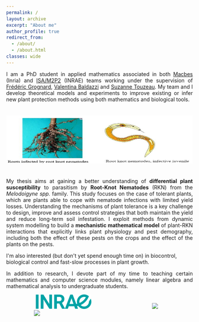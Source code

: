 ```yaml
---
permalink: /
layout: archive
excerpt: "About me"
author_profile: true
redirect_from: 
  - /about/
  - /about.html
classes: wide
---
```

<div align="justify">I am a PhD student in applied mathematics associated in both <a href="https://team.inria.fr/macbes/">Macbes</a> (Inria) and <a href="https://www6.paca.inrae.fr/institut-sophia-agrobiotech_eng/Research-teams/M2P2">ISA/M2P2</a> (INRAE) teams working under the supervision of <a href="http://www-sop.inria.fr/members/Frederic.Grognard">Frédéric Grognard</a>, <a href="https://www.researchgate.net/profile/Valentina-Baldazzi">Valentina Baldazzi</a> and <a href="https://www6.paca.inrae.fr/institut-sophia-agrobiotech_eng/Research-teams/M2P2/Team-members/TOUZEAU-Suzanne">Suzanne Touzeau</a>. My team and I develop theoretical models and experiments to improve existing or infer new plant protection methods using both mathematics and biological tools.</div>

<img src="../images/background.jpg" width="950px" height="130" vspace="21"><br clear="left">

<div align="justify">My thesis aims at gaining a better understanding of <b>differential plant susceptibility</b> to parasitism by <b>Root-Knot Nematodes</b> (RKN) from the <i>Melodoigyne spp.</i> family. This study focuses on the case of tolerant plants, which are plants able to cope with nematode infections with limited yield losses. Understanding the mechanisms of plant tolerance is a key challenge to design, improve and assess control strategies that both maintain the yield and reduce long-term soil infestation. I exploit methods from dynamic system modelling to build a <b>mechanistic mathematical model</b> of plant-RKN interactions that explicitly links plant physiology and pest demography, including both the effect of these pests on the crops and the effect of the plants on the pests.</div>

I'm also interested (but don't yet spend enough time on) in biocontrol, biological control and fast-slow processes in plant growth.

<div align="justify">In addition to research, I devote part of my time to teaching certain mathematics and computer science modules, namely linear algebra and mathematical analysis to undergraduate students.</div>

<img src="../images/Inrae.png" width="150" hspace="80"> <img src="../images/Inria.jpg" width="150" hspace="80"><br clear="left"> <img src="../images/UCA1.png" width="150" hspace="75">  

